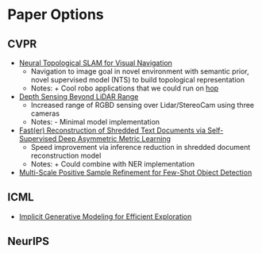 # Paper Options

## CVPR

* [Neural Topological SLAM for Visual Navigation](https://openaccess.thecvf.com/content_CVPR_2020/papers/Chaplot_Neural_Topological_SLAM_for_Visual_Navigation_CVPR_2020_paper.pdf)
  * Navigation to image goal in novel environment with semantic prior, novel supervised model (NTS) to build topological representation
  * Notes: + Cool robo applications that we could run on [hop](https://github.com/kghite/hop)
* [Depth Sensing Beyond LiDAR Range](https://openaccess.thecvf.com/content_CVPR_2020/papers/Zhang_Depth_Sensing_Beyond_LiDAR_Range_CVPR_2020_paper.pdf)
  * Increased range of RGBD sensing over Lidar/StereoCam using three cameras
  * Notes: - Minimal model implementation
* [Fast(er) Reconstruction of Shredded Text Documents
via Self-Supervised Deep Asymmetric Metric Learning](https://openaccess.thecvf.com/content_CVPR_2020/papers/Paixao_Faster_Reconstruction_of_Shredded_Text_Documents_via_Self-Supervised_Deep_Asymmetric_CVPR_2020_paper.pdf)
  * Speed improvement via inference reduction in shredded document reconstruction model
  * Notes: + Could combine with NER implementation
* [Multi-Scale Positive Sample Refinement for
Few-Shot Object Detection](https://www.ecva.net/papers/eccv_2020/papers_ECCV/papers/123610443.pdf)

## ICML

* [Implicit Generative Modeling for Efficient Exploration](https://proceedings.icml.cc/static/paper_files/icml/2020/1113-Paper.pdf)
  
## NeurIPS
